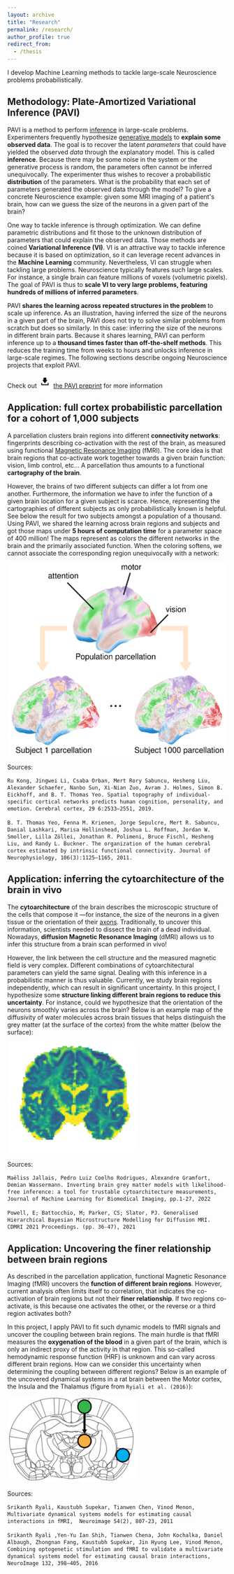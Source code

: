```yaml
---
layout: archive
title: "Research"
permalink: /research/
author_profile: true
redirect_from:
  - /thesis
---
```


I develop Machine Learning methods to tackle large-scale Neuroscience problems probabilistically.

## Methodology: Plate-Amortized Variational Inference (PAVI)

PAVI is a method to perform [inference](https://en.wikipedia.org/wiki/Bayesian_inference) in large-scale problems. Experimenters frequently hypothesize [generative models](https://en.wikipedia.org/wiki/Bayesian_network) to **explain some observed data**. The goal is to recover the latent *parameters* that could have yielded the observed *data* through the explanatory model. This is called **inference**. Because there may be some noise in the system or the generative process is random, the parameters often cannot be inferred unequivocally. The experimenter thus wishes to recover a probabilistic **distribution** of the parameters. What is the probability that each set of parameters generated the observed data through the model? To give a concrete Neuroscience example: given some MRI imaging of a patient's brain, how can we guess the size of the neurons in a given part of the brain?

One way to tackle inference is through optimization. We can define parametric distributions and fit those to the unknown distribution of parameters that could explain the observed data. Those methods are coined **Variational Inference (VI)**. VI is an attractive way to tackle inference because it is based on optimization, so it can leverage recent advances in the **Machine Learning** community. Nevertheless, VI can struggle when tackling large problems. Neuroscience typically features such large scales. For instance, a single brain can feature millions of voxels (volumetric pixels). The goal of PAVI is thus to **scale VI to very large problems, featuring hundreds of millions of inferred parameters**.

PAVI **shares the learning across repeated structures in the problem** to scale up inference. As an illustration, having inferred the size of the neurons in a given part of the brain, PAVI does not try to solve similar problems from scratch but does so similarly. In this case: inferring the size of the neurons in different brain parts. Because it shares learning, PAVI can perform inference up to a **thousand times faster than off-the-shelf methods**. This reduces the training time from weeks to hours and unlocks inference in large-scale regimes. The following sections describe ongoing Neuroscience projects that exploit PAVI.

Check out <img src="/images/download_logo.png" alt="download_logo" width="30"/> [the PAVI preprint](/files/PAVI_preprint.pdf) for more information

## Application: full cortex probabilistic parcellation for a cohort of 1,000 subjects

A parcellation clusters brain regions into different **connectivity networks**: fingerprints describing co-activation with the rest of the brain, as measured using functional [Magnetic Resonance Imaging](https://en.wikipedia.org/wiki/Magnetic_resonance_imaging) (fMRI). The core idea is that brain regions that co-activate work together towards a given brain function: vision, limb control, etc... A parcellation thus amounts to a functional **cartography of the brain**.

However, the brains of two different subjects can differ a lot from one another. Furthermore, the information we have to infer the function of a given brain location for a given subject is scarce. Hence, representing the cartographies of different subjects as only probabilistically known is helpful. See below the result for two subjects amongst a population of a thousand. Using PAVI, we shared the learning across brain regions and subjects and got those maps under **5 hours of computation time** for a parameter space of 400 million! The maps represent as colors the different networks in the brain and the primarily associated function. When the coloring softens, we cannot associate the corresponding region unequivocally with a network:

<img src="/images/Fullcortex.png" alt="fullcortex_parcellation" width="500"/>

Sources:
```
Ru Kong, Jingwei Li, Csaba Orban, Mert Rory Sabuncu, Hesheng Liu, Alexander Schaefer, Nanbo Sun, Xi-Nian Zuo, Avram J. Holmes, Simon B. Eickhoff, and B. T. Thomas Yeo. Spatial topography of individual-specific cortical networks predicts human cognition, personality, and emotion. Cerebral cortex, 29 6:2533–2551, 2019.

B. T. Thomas Yeo, Fenna M. Krienen, Jorge Sepulcre, Mert R. Sabuncu, Danial Lashkari, Marisa Hollinshead, Joshua L. Roffman, Jordan W. Smoller, Lilla Zöllei, Jonathan R. Polimeni, Bruce Fischl, Hesheng Liu, and Randy L. Buckner. The organization of the human cerebral cortex estimated by intrinsic functional connectivity. Journal of Neurophysiology, 106(3):1125–1165, 2011.
```

## Application: inferring the cytoarchitecture of the brain in vivo

The **cytoarchitecture** of the brain describes the microscopic structure of the cells that compose it —for instance, the size of the neurons in a given tissue or the orientation of their [axons](https://en.wikipedia.org/wiki/Neuron). Traditionally, to uncover this information, scientists needed to dissect the brain of a dead individual. Nowadays, **diffusion Magnetic Resonance Imaging** (dMRI) allows us to infer this structure from a brain scan performed in vivo!

However, the link between the cell structure and the measured magnetic field is very complex. Different combinations of cytoarchitectural parameters can yield the same signal. Dealing with this inference in a probabilistic manner is thus valuable. Currently, we study brain regions independently, which can result in significant uncertainty. In this project, I hypothesize some **structure linking different brain regions to reduce this uncertainty**. For instance, could we hypothesize that the orientation of the neurons smoothly varies across the brain? Below is an example map of the diffusivity of water molecules across brain tissues that helps distinguish the grey matter (at the surface of the cortex) from the white matter (below the surface):  

<img src="/images/dMRI_diffusivity.jpg" alt="dMRI_diffusivity" width="300"/>

Sources:
```
Maëliss Jallais, Pedro Luiz Coelho Rodrigues, Alexandre Gramfort, Demian Wassermann. Inverting brain grey matter models with likelihood-free inference: a tool for trustable cytoarchitecture measurements, Journal of Machine Learning for Biomedical Imaging, pp.1-27, 2022

Powell, E; Battocchio, M; Parker, CS; Slator, PJ. Generalised Hierarchical Bayesian Microstructure Modelling for Diffusion MRI. CDMRI 2021 Proceedings. (pp. 36-47), 2021
```

## Application: Uncovering the finer relationship between brain regions

As described in the parcellation application, functional Magnetic Resonance Imaging (fMRI) uncovers the **function of different brain regions**. However, current analysis often limits itself to correlation, that indicates the co-activation of brain regions but not their **finer relationship**. If two regions co-activate, is this because one activates the other, or the reverse or a third region activates both?

In this project, I apply PAVI to fit such dynamic models to fMRI signals and uncover the coupling between brain regions. The main hurdle is that fMRI measures the **oxygenation of the blood** in a given part of the brain, which is only an indirect proxy of the activity in that region. This so-called hemodynamic response function (HRF) is unknown and can vary across different brain regions. How can we consider this uncertainty when determining the coupling between different regions? Below is an example of the uncovered dynamical systems in a rat brain between the Motor cortex, the Insula and the Thalamus (figure from `Ryiali et al. (2016)`):

<img src="/images/optogenetic_MDSI.png" alt="optogenetic_MDSI" width="300"/>

Sources:
```
Srikanth Ryali, Kaustubh Supekar, Tianwen Chen, Vinod Menon, Multivariate dynamical systems models for estimating causal interactions in fMRI,  Neuroimage 54(2), 807-23, 2011

Srikanth Ryali ,Yen-Yu Ian Shih, Tianwen Chena, John Kochalka, Daniel Albaugh, Zhongnan Fang, Kaustubh Supekar, Jin Hyung Lee, Vinod Menon, Combining optogenetic stimulation and fMRI to validate a multivariate dynamical systems model for estimating causal brain interactions, NeuroImage 132, 398–405, 2016
```